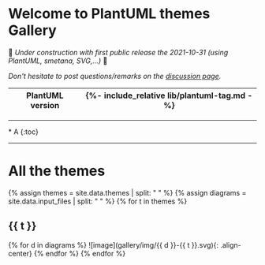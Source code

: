 # Welcome to PlantUML themes Gallery

🚧 _Under construction with first public release the 2021-10-31 (using PlantUML, smetana, SVG,...)_ 🚧
	
_Don't hesitate to post questions/remarks on the [discussion page](https://github.com/The-Lum/puml-themes-gallery/discussions)._

| PlantUML version | {%- include_relative lib/plantuml-tag.md -%} |
|-|-|

<hr>
* A
{:toc}
<hr>

# All the themes
{% assign themes = site.data.themes | split: " " %}
{% assign diagrams = site.data.input_files | split: " " %}
{% for t in themes %}
## {{ t }}
{% for d in diagrams %}
![image](gallery/img/{{ d }}-{{ t }}.svg){: .align-center}
{% endfor %}
{% endfor %}

